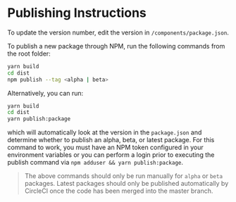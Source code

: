 # Publishing Instructions

To update the version number, edit the version in `/components/package.json`. 

To publish a new package through NPM, run the following commands from the root folder: 

```sh
yarn build 
cd dist
npm publish --tag <alpha | beta>
```
Alternatively, you can run:

```sh
yarn build 
cd dist
yarn publish:package
```

which will automatically look at the version in the `package.json` and determine whether to publish an alpha, beta, or latest package. For this command to work, you must have an NPM token configured in your environment variables or you can perform a login prior to executing the publish command via `npm adduser && yarn publish:package`.

> The above commands should only be run manually for `alpha` or `beta` packages. Latest packages should only be published automatically by CircleCI once the code has been merged into the master branch.

